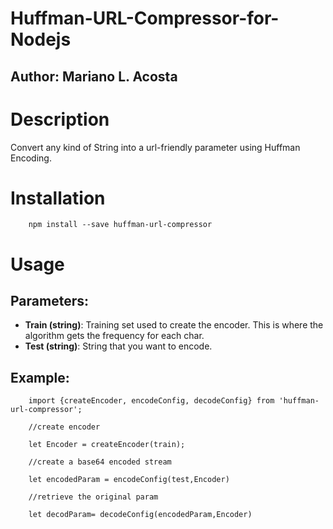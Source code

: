 # Huffman-URL-Compressor-for-Nodejs
## Author: Mariano L. Acosta

# Description
Convert any kind of String into a url-friendly parameter using Huffman Encoding.

# Installation

        npm install --save huffman-url-compressor

# Usage

## Parameters:

- **Train (string)**: Training set used to create the encoder. This is where the algorithm gets the frequency for each char. 
- **Test (string)**: String that you want to encode.

## Example:

        import {createEncoder, encodeConfig, decodeConfig} from 'huffman-url-compressor';

        //create encoder

        let Encoder = createEncoder(train);

        //create a base64 encoded stream

        let encodedParam = encodeConfig(test,Encoder)
        
        //retrieve the original param 

        let decodParam= decodeConfig(encodedParam,Encoder)

